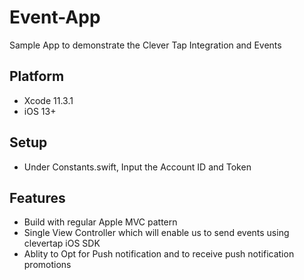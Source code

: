 # Event-App
Sample App to demonstrate the Clever Tap Integration and Events



Platform
---------

* Xcode 11.3.1
* iOS 13+

Setup
-----

* Under Constants.swift, Input the Account ID and Token


Features
--------

* Build with regular Apple MVC pattern
* Single View Controller which will enable us to send events using clevertap iOS SDK
* Ablity to Opt for Push notification and to receive push notification promotions

